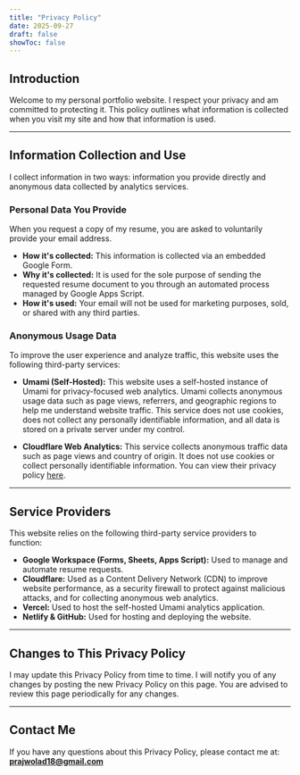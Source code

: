 ```yaml
---
title: "Privacy Policy"
date: 2025-09-27
draft: false
showToc: false
---
```


## Introduction
Welcome to my personal portfolio website. I respect your privacy and am committed to protecting it. This policy outlines what information is collected when you visit my site and how that information is used.

---

## Information Collection and Use
I collect information in two ways: information you provide directly and anonymous data collected by analytics services.

### Personal Data You Provide
When you request a copy of my resume, you are asked to voluntarily provide your email address.

* **How it's collected:** This information is collected via an embedded Google Form.
* **Why it's collected:** It is used for the sole purpose of sending the requested resume document to you through an automated process managed by Google Apps Script.
* **How it's used:** Your email will not be used for marketing purposes, sold, or shared with any third parties.

### Anonymous Usage Data
To improve the user experience and analyze traffic, this website uses the following third-party services:

* **Umami (Self-Hosted):** This website uses a self-hosted instance of Umami for privacy-focused web analytics. Umami collects anonymous usage data such as page views, referrers, and geographic regions to help me understand website traffic. This service does not use cookies, does not collect any personally identifiable information, and all data is stored on a private server under my control.

* **Cloudflare Web Analytics:** This service collects anonymous traffic data such as page views and country of origin. It does not use cookies or collect personally identifiable information. You can view their privacy policy [here](https://www.cloudflare.com/privacypolicy/).

---

## Service Providers
This website relies on the following third-party service providers to function:

* **Google Workspace (Forms, Sheets, Apps Script):** Used to manage and automate resume requests.
* **Cloudflare:** Used as a Content Delivery Network (CDN) to improve website performance, as a security firewall to protect against malicious attacks, and for collecting anonymous web analytics.
* **Vercel:** Used to host the self-hosted Umami analytics application.
* **Netlify & GitHub:** Used for hosting and deploying the website.

---

## Changes to This Privacy Policy
I may update this Privacy Policy from time to time. I will notify you of any changes by posting the new Privacy Policy on this page. You are advised to review this page periodically for any changes.

---

## Contact Me
If you have any questions about this Privacy Policy, please contact me at: **prajwolad18@gmail.com**